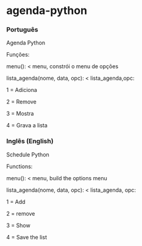 # agenda-python
<h3>Português</h3>

Agenda Python

Funções:

menu(): < menu, constrói o menu de opções

lista_agenda(nome, data, opc): < lista_agenda,opc: 

1 = Adiciona

2 = Remove 

3 = Mostra 

4 = Grava a lista

<h3>Inglês (English)</h3>

Schedule Python

Functions:

menu(): < menu, build the options menu

lista_agenda(nome, data, opc): < lista_agenda, opc:

1 = Add

2 = remove

3 = Show

4 = Save the list